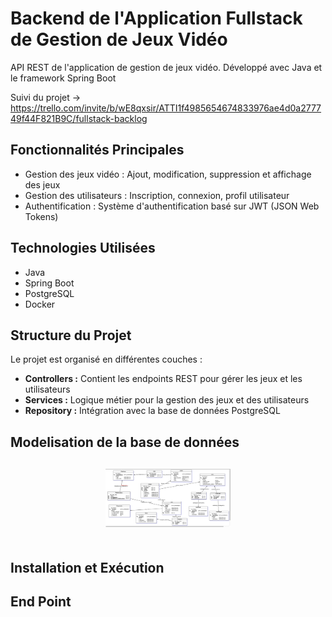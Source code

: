 # **Backend de l'Application Fullstack de Gestion de Jeux Vidéo**

API REST de l'application de gestion de jeux vidéo. Développé avec Java et le framework Spring Boot

Suivi du projet -> https://trello.com/invite/b/wE8qxsir/ATTI1f4985654674833976ae4d0a277749f44F821B9C/fullstack-backlog

## **Fonctionnalités Principales**

- Gestion des jeux vidéo : Ajout, modification, suppression et affichage des jeux
- Gestion des utilisateurs : Inscription, connexion, profil utilisateur
- Authentification : Système d'authentification basé sur JWT (JSON Web Tokens)

## **Technologies Utilisées**

- Java
- Spring Boot 
- PostgreSQL
- Docker

## **Structure du Projet**

Le projet est organisé en différentes couches :

- **Controllers :** Contient les endpoints REST pour gérer les jeux et les utilisateurs
- **Services :** Logique métier pour la gestion des jeux et des utilisateurs
- **Repository :** Intégration avec la base de données PostgreSQL

## **Modelisation de la base de données**

<div style="display: flex; justify-content: center; align-items: center; flex-wrap: wrap; margin-top: 20px;">

  <div style="text-align: center; width: 200px; margin: 10px;">
    <img src="/images/MLD.png" alt="Main Screen" style="max-width: 100%; height: auto;">
    <div style="margin-top: 10px;"></div>
  </div>
  </div>

## **Installation et Exécution**

## **End Point**
